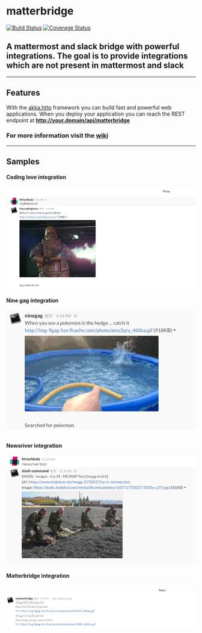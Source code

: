 # matterbridge
[![Build Status](https://travis-ci.org/Freshwood/matterbridge.svg?branch=master)](https://travis-ci.org/Freshwood/matterbridge)
[![Coverage Status](https://coveralls.io/repos/github/Freshwood/matterbridge/badge.svg?branch=master)](https://coveralls.io/github/Freshwood/matterbridge?branch=master)
## A mattermost and slack bridge with powerful integrations. The goal is to provide integrations which are not present in mattermost and slack

***

## Features
With the [akka.http](http://doc.akka.io/docs/akka/2.4.7/scala/http/index.html) framework you can build fast and powerful web applications.
When you deploy your application you can reach the REST endpoint at **http://your.domain/api/matterbridge**

### For more information visit the [wiki](https://github.com/Freshwood/matterbridge/wiki/Home)

***

## Samples

#### Coding love integration
![](docs/codinglove.PNG)

#### Nine gag integration
![](docs/ninegag.PNG)

#### Newsriver integration
![](docs/newsriver.PNG)

#### Matterbridge integration
![](docs/matterbridge.PNG)